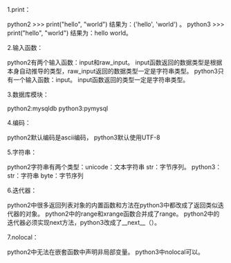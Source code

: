 1.print：

python2 >>> print("hello", "world")   结果为：('hello', 'world') 。
python3 >>> print("hello", "world")   结果为：hello world。

2.输入函数：

python2有两个输入函数：input和raw_input。
input函数返回的数据类型是根据本身自动推导的类型，raw_input返回的数据类型一定是字符串类型。
python3只有一个输入函数：input。
input函数返回的类型一定是字符串类型。

3.数据库模块：

python2:mysqldb
python3:pymysql

4.编码：

python2默认编码是ascii编码，
python3默认使用UTF-8

5.字符串：

python2字符串有两个类型：unicode：文本字符串  str：字节序列。
python3：str：字符串    byte：字节序列

6.迭代器：

python2中很多返回列表对象的内置函数和方法在python3中都改成了返回类似迭代器的对象。
python2中的range和xrange函数合并成了range。
python2中的迭代器必须实现next方法，python3改成了__next__（）。

7.nolocal：

python2中无法在嵌套函数中声明非局部变量。
python3中nolocal可以。
